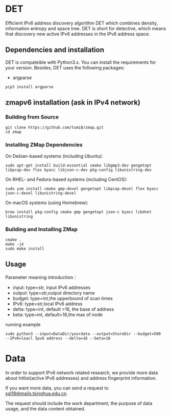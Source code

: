 # DET
Efficient IPv6 address discovery algorithm DET which combines density, information entropy and space tree.  DET is short for detective, which means that  discovery new active IPv6 addresses  in the IPv6 address space.

## Dependencies and installation
DET is compateible with Python3.x. You can install the requirements for your version. Besides, DET uses the following packages:
 
* argparse
```
pip3 install argparse
```

## zmapv6 installation (ask in IPv4 network)

###  Building from Source

```
git clone https://github.com/tumi8/zmap.git
cd zmap
```
### Installing ZMap Dependencies

On Debian-based systems (including Ubuntu):
```
sudo apt-get install build-essential cmake libgmp3-dev gengetopt libpcap-dev flex byacc libjson-c-dev pkg-config libunistring-dev
```

On RHEL- and Fedora-based systems (including CentOS):
```
sudo yum install cmake gmp-devel gengetopt libpcap-devel flex byacc json-c-devel libunistring-devel
```

On macOS systems (using Homebrew):
```
brew install pkg-config cmake gmp gengetopt json-c byacc libdnet libunistring
```

### Building and Installing ZMap

```
cmake .
make -j4
sudo make install
```

## Usage
Parameter meaning introduction：
* input:  type=str, input IPv6 addresses
* output: type=str,output directory name
* budget: type=int,the upperbound of scan times
* IPv6:   type=str,local IPv6 address
* delta:  type=int, default =16, the base of address
* beta:   type=int, default=16,the max of node

running example
```
sudo python3 --input=DataDir/yourdata --output=StoreDir --budget=500  --IPv6=loacl Ipv6 address --delta=16 --beta=16
```
# Data
In order to support IPv6 network related research, we provide more data about hitlist(active IPv6 addresses) and address fingerprint information.

If you want more data, you can send a request to sgl18@mails.tsinghua.edu.cn. 

The request should include the work department, the purpose of data usage, and the data content obtained.





